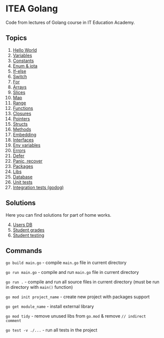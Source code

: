 # ITEA Golang

Code from lectures of Golang course in IT Education Academy.

## Topics

1. [Hello World](hello_world.go)
2. [Variables](variables.go)
3. [Constants](constants.go)
4. [Enum & iota](enum_iota.go)
5. [If-else](if_else.go)
6. [Switch](switch.go)
7. [For](for.go)
8. [Arrays](arrays.go)
9. [Slices](slices.go)
10. [Map](map.go)
11. [Range](range.go)
12. [Functions](functions.go)
13. [Closures](closures.go)
14. [Pointers](pointers.go)
15. [Structs](structs.go)
16. [Methods](methods.go)
17. [Embedding](embedding.go)
18. [Interfaces](interfaces.go)
19. [Env variables](env_variables.go)
20. [Errors](errors.go)
21. [Defer](defer.go)
22. [Panic, recover](panic_recover.go)
23. [Packages](packages)
24. [Libs](libs)
25. [Database](database)
26. [Unit tests](unit_tests)
27. [Integration tests (godog)](integration_tests)

## Solutions

Here you can find solutions for part of home works.

4. [Users DB](solutions/4_users_db/main.go)
5. [Student grades](solutions/5_grades/main.go)
5. [Student testing](solutions/5_student_testing/main.go)

## Commands

`go build main.go` - compile `main.go` file in current directory

`go run main.go` - compile and run `main.go` file in current directory

`go run .` - compile and run all source files in current directory (must be run in directory with `main()` function)

`go mod init project_name` - create new project with packages support

`go get module_name` - install external library

`go mod tidy` - remove unused libs from `go.mod` & remove `// indirect comment`

`go test -v ./...` - run all tests in the project
